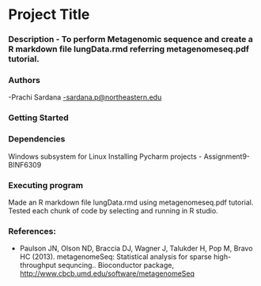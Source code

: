 # Project Title

### Description - To perform Metagenomic sequence and create a R markdown file lungData.rmd referring metagenomeseq.pdf tutorial.

### Authors
-Prachi Sardana 
-sardana.p@northeastern.edu

### Getting Started

### Dependencies

Windows subsystem for Linux Installing Pycharm projects - Assignment9- BINF6309

### Executing program

Made an R markdown file lungData.rmd using metagenomeseq.pdf tutorial. Tested each chunk of code by selecting and running in R studio.

### References:

- Paulson JN, Olson ND, Braccia DJ, Wagner J, Talukder H, Pop M, Bravo HC (2013). metagenomeSeq: Statistical analysis for sparse high-throughput sequncing.. Bioconductor package, http://www.cbcb.umd.edu/software/metagenomeSeq




